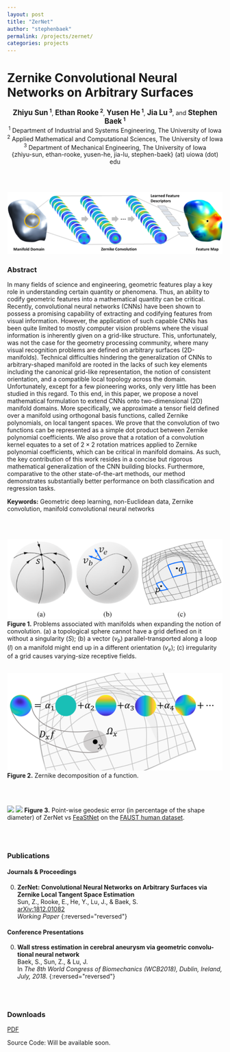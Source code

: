 ```yaml
---
layout: post
title: "ZerNet"
author: "stephenbaek"
permalink: /projects/zernet/
categories: projects
---
```


# Zernike Convolutional Neural Networks on Arbitrary Surfaces

<center>
<b><span style="font-size:larger;">Zhiyu Sun</span> <sup>1</sup></b>, <b><span style="font-size:larger;">Ethan Rooke</span> <sup>2</sup></b>, <b><span style="font-size:larger;">Yusen He</span> <sup>1</sup></b>, <b><span style="font-size:larger;">Jia Lu</span> <sup>3</sup></b>, and <b><span style="font-size:larger;">Stephen Baek</span> <sup>1</sup></b><br/>
<sup>1</sup> Department of Industrial and Systems Engineering, The University of Iowa<br/>
<sup>2</sup> Applied Mathematical and Computational Sciences, The University of Iowa<br/>
<sup>3</sup> Department of Mechanical Engineering, The University of Iowa<br/>
{zhiyu-sun, ethan-rooke, yusen-he, jia-lu, stephen-baek} (at) uiowa (dot) edu
</center>

<br/>&nbsp;

![](/projects/zernet/img/zernike_convolution.png)

### Abstract
In many fields of science and engineering, geometric features play a key role in understanding certain quantity or phenomena. Thus, an ability to codify geometric features into a mathematical quantity can be critical. Recently, convolutional neural networks (CNNs) have been shown to possess a promising capability of extracting and codifying features from visual information. However, the application of such capable CNNs has been quite limited to mostly computer vision problems where the visual information is inherently given on a grid-like structure. This, unfortunately, was not the case for the geometry processing community, where many visual recognition problems are defined on arbitrary surfaces (2D-manifolds). Technical difficulties hindering the generalization of CNNs to arbitrary-shaped manifold are rooted in the lacks of such key elements including the canonical grid-like representation, the notion of consistent orientation, and a compatible local topology across the domain. Unfortunately, except for a few pioneering works, only very little has been studied in this regard. To this end, in this paper, we propose a novel mathematical formulation to extend CNNs onto two-dimensional (2D) manifold domains. More specifically, we approximate a tensor field defined over a manifold using orthogonal basis functions, called Zernike polynomials, on local tangent spaces. We prove that the convolution of two functions can be represented as a simple dot product between Zernike polynomial coefficients. We also prove that a rotation of a convolution kernel equates to a set of $2\times2$ rotation matrices applied to Zernike polynomial coefficients, which can be critical in manifold domains. As such, the key contribution of this work resides in a concise but rigorous mathematical generalization of the CNN building blocks. Furthermore, comparative to the other state-of-the-art methods, our method demonstrates substantially better performance on both classification and regression tasks.

**Keywords:**  Geometric deep learning, non-Euclidean data, Zernike convolution,  manifold convolutional neural networks

<br/>&nbsp;

![](/projects/zernet/img/manifold_cnn_challenges.png)
<b>Figure 1.</b> Problems associated with manifolds when expanding the notion of convolution. (a) a topological sphere cannot have a grid defined on it without a singularity ($S$); (b) a vector ($v_b$) parallel-transported along a loop ($l$) on a manifold might end up in a different orientation ($v_e$); (c) irregularity of a grid causes varying-size receptive fields.
<br/>&nbsp;

![](/projects/zernet/img/decomposition.png)
<b>Figure 2.</b> Zernike decomposition of a function.

<br/>&nbsp;

![](/projects/zernet/img/FeaStNet_geodesic_error.png)
![](/projects/zernet/img/ZerNet_geodesic_error.png)
<b>Figure 3.</b> Point-wise geodesic error (in percentage of the shape diameter) of ZerNet vs [FeaStNet](https://arxiv.org/abs/1706.05206) on the [FAUST human dataset](http://faust.is.tue.mpg.de).

<br/>&nbsp;

### Publications

#### Journals & Proceedings

0. **ZerNet: Convolutional Neural Networks on Arbitrary Surfaces via Zernike Local Tangent Space Estimation**<br/>
Sun, Z., Rooke, E., He, Y., Lu, J., & Baek, S.<br/>
[arXiv:1812.01082](https://arxiv.org/abs/1812.01082)<br/>
*Working Paper*
{:reversed="reversed"}


#### Conference Presentations

0. **Wall stress estimation in cerebral aneurysm via geometric convolu-tional neural network**<br/>
Baek, S., Sun, Z., & Lu, J.<br/>
In *The 8th World Congress of Biomechanics (WCB2018), Dublin, Ireland, July, 2018.*
{:reversed="reversed"}


<!-- #### Theses/Dissertations

0. **Shape matters: Evidence from machine learning on body shape-income relationship**<br/>
*New York University, Stern School of Business, New York City, NY, February, 2019.*
{:reversed="reversed"}
-->


<br/>&nbsp;

### Downloads

[PDF](https://arxiv.org/pdf/1812.01082)

Source Code: Will be available soon.